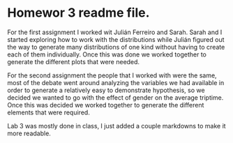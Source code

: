 
# Homewor 3 readme file.

For the first assignment I worked wit Julián Ferreiro and Sarah. Sarah and I started exploring how to work with the distributions while Julián figured out the way to generate many distributions of one kind without having to create each of them individually. Once this was done we worked together to generate the different plots that were needed.

For the second assignment the people that I worked with were the same, most of the debate went around analyzing the variables we had available in order to generate a relatively easy to demonstrate hypothesis, so we decided we wanted to go with the effect of gender on the average triptime. Once this was decided we worked together to generate the different elements that were required.

Lab 3 was mostly done in class, I just added a couple markdowns to make it more readable.
